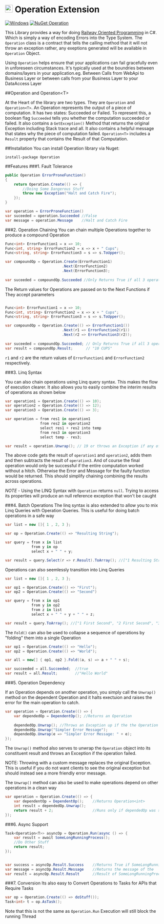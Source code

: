 

<h1 style="vertical-align:middle">
	<img src="https://raw.githubusercontent.com/odytrice/Operation/master/operation.png" width="25" alt="Logo"/> Operation Extension</h1>
	
[![Windows](https://ci.appveyor.com/api/projects/status/m4xei8kvod9fguqk/branch/master?svg=true)](https://ci.appveyor.com/project/odytrice/operation/branch/master)
[![NuGet Operation](https://img.shields.io/nuget/v/Operation.svg?style=flat)](https://www.nuget.org/packages/Operation)

This Library provides a way for doing [Railway Oriented Programming](http://fsharpforfunandprofit.com/rop/) in C#. Which is simply a way of encoding Errors into the Type System.  The `Operation` class is a contract
that tells the calling method that it will not throw an exception rather, any exeptions generated will be available in `Operation` Object.

Using `Operation` helps ensure that your applications can fail gracefully even in unforeseen circumstances. It's typically used at the boundries 
between domains/layers in your application.eg. Between Calls from WebApi to Business Layer or between calls from your Business Layer to your DataAccess Layer

##Operation and Operation&lt;T&gt;

At the Heart of the library are two types. They are `Operation` and `Operation<T>`. 
An Operation represents the output of a piece of computation. It has two states: Succeeded or Failed. 
To represent this, a boolean flag `Succeeded` tells you whether the computation succeeded or failed.
It also contains a `GetException()` Method that returns the original Exception including Stack trace and all.
It also contains a helpful message that states why the piece of computation failed. `Operation<T>` 
includes a `Result` property that contains the Result of that Computation.

##Installation 
You can install Operation library via Nuget:

`install-package Operation`

##Features
###1. Fault Tolerance

```csharp
public Operation ErrorProneFunction()
{
	return Operation.Create(() => {
		//Doing Some Dangerous Stuff
		throw new Exception("Halt and Catch Fire");
	});
}

var operation = ErrorProneFunction()
var suceeded = operation.Succeeded //False
var message = operation.Message    //Halt and Catch Fire
```

###2. Operation Chaining
You can chain multiple Operations together to produce a compound Operation

```csharp
Func<int> ErrorFunction1 = x => 10;
Func<int, string> ErrorFunction2 = x => x + " Cups";
Func<string, string> ErrorFunction3 = s => s.ToUpper();

var compoundOp = Operation.Create(ErrorFunction1)
						  .Next(ErrorFunction2)
						  .Next(ErrorFunction3);
							  
var suceeded = compoundOp.Succeeded //Only Returns True if all 3 operations Succeeded
```

The Return values for Operations are passed on to the Next Functions if They accept parameters

```csharp

Func<int> ErrorFunction1 = x => 10;
Func<int, string> ErrorFunction2 = x => x + " Cups";
Func<string, string> ErrorFunction3 = s => s.ToUpper();

var compoundOp = Operation.Create(() => ErrorFunction1())
						  .Next(r1 => ErrorFunction2(r1))
						  .Next(r2 => ErrorFunction3(r2));
						  							  
var suceeded = compoundOp.Succeeded; // Only Returns True if all 3 operations Succeeded
var result = compoundOp.Result;	     // "10 CUPS"
```
`r1` and `r2` are the return values of `ErrorFunction1` and `ErrorFunction2` respectively.

###3. Linq Syntax

You can also chain operations using Linq query syntax. This makes the flow of execution clearer. 
    It also allows you to easily combine the interim results of operations as shown below

```csharp
var operation1 = Operation.Create(() => 10);
var operation2 = Operation.Create(() => 12);
var operation3 = Operation.Create(() => 3);

var operation = from res1 in operation1
				from res2 in operation2
				select res1 + res2 into temp
				from res3 in operation3
				select temp - res3;

var result = operation.Unwrap(); // 19 or throws an Exception if any of the Operations failed
```
The above code gets the result of `operation1` and `operation2`, adds them and then subtracts
the result of `operation3`. And of course the final operation would only be successful
if the entire computation worked without a hitch. Otherwise the Error and Message for the 
faulty function would be returned.
This should simplify chaining combining the results across operations.

*NOTE* - Using the LINQ Syntax with `Operation` returns `null`. 
Trying to access its properties will produce an null reference exception that won't be caught

###4. Batch Operations
The linq syntax is also extended to allow you to mix Linq Queries with Operation Queries. 
This is useful for doing batch operations in a safe way

```csharp
var list = new []{ 1 , 2, 3 };

var op = Operation.Create(() => "Resulting String");

var query = from x in list
			from y in op
			select x + " " + y;

var result = query.Select(r => r.Result).ToArray(); //["1 Resulting String", "2 Resulting String", "3 Resulting String"]
```

Operations can also seemlessly transition into Linq Queries

```csharp
var list = new []{ 1 , 2, 3 };

var op1 = Operation.Create(() => "First");
var op2 = Operation.Create(() => "Second")

var query = from x in op1
			from y in op2
			from z in list
			select x + " " + y + " " + z;

var result = query.ToArray(); //["1 First Second", "2 First Second", "3 First Second"]
```

The `Fold()` can also be used to collapse a sequence of operations by "folding" them into a single Operation

```csharp
var op1 = Operation.Create(() => "Hello");
var op2 = Operation.Create(() => "World");

var all = new[] { op1, op2 }.Fold((a, s) => a + " " + s);

var succeeded = all.Succeeded;	//true 
var result = all.Result;		//"Hello World"
```
###5. Operation Dependency

If an Operation depends on another operation, you simply call the `Unwrap()` method on the dependent Operation
and it halts exectuion and raises the error for the main operation to catch.

```csharp
var operation = Operation.Create(() => {
	var dependedOp = DependentOp();	//Returns an Operation
		
	dependedOp.Unwrap(); //Throws an Exception up if the the Operation did not succeed
	dependedOp.Unwrap("Simpler Error Message");
	dependedOp.Unwrap(e => "Simpler Error Message: " + e);
});
```
The `Unwrap()` method also serves to unwrap the `Operation` object into its constituent 
result and throws an Exception if the operation failed.

NOTE: Throwing with a custom message replaces the original Exception. 
This is useful if you do not want clients to see the original exception 
but should instead see a more friendly error message.

The `Unwrap()` method can also be used to make operations depend on other operations in a
clean way

```csharp
var operation = Operation.Create(() => {
	var dependentOp = DependentOp();  	//Returns Operation<int>
	int result = dependedOp.Unwrap();
	return result + 2;					//Runs only if dependedOp was successful.
});
```

###6. Async Support
```csharp
Task<Operation<T>> asyncOp = Operation.Run(async () => {
	var result = await SomeLongRunningProcess();
	//Do Other Stuff
	return result;
});
	

var success = asyncOp.Result.Success	//Returns True if SomeLongRunningProcess() succeeds
var message = asyncOp.Result.Message	//Returns the message of the
var result = asyncOp.Result.Result		//Result of SomeLongRunningProcess() 
```

###7. Conversion
Its also easy to Convert Operations to Tasks for APIs that Require Tasks

```csharp
var op = Operation.Create(() => doStuff());
Task<int> t = op.AsTask();
```

Note that this is not the same as `Operation.Run` Execution will still block the running Thread
